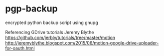 # pgp-backup
encrypted python backup script using gnupg

Referencing GDrive tutorials
Jeremy Blythe
https://github.com/jerbly/tutorials/tree/master/motion
http://jeremyblythe.blogspot.com/2015/06/motion-google-drive-uploader-for-oauth.html